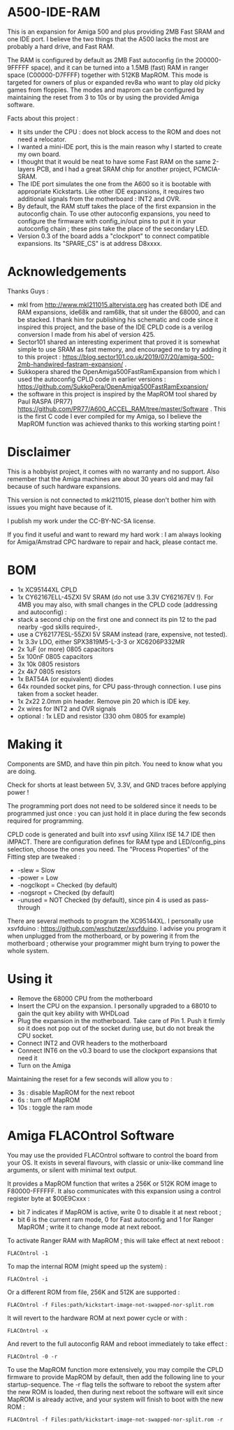 # A500-IDE-RAM
This is an expansion for Amiga 500 and plus providing 2MB Fast SRAM and one IDE port. I believe the two things that the A500 lacks the most are probably a hard drive, and Fast RAM.

The RAM is configured by default as 2MB Fast autoconfig (in the 200000-9FFFFF space), and it can be turned into a 1.5MB (fast) RAM in ranger space (C00000-D7FFFF) together with 512KB MapROM. This mode is targeted for owners of plus or expanded rev8a who want to play old picky games from floppies. The modes and maprom can be configured by maintaining the reset from 3 to 10s or by using the provided Amiga software.

Facts about this project :
- It sits under the CPU : does not block access to the ROM and does not need a relocator.
- I wanted a mini-IDE port, this is the main reason why I started to create my own board.
- I thought that it would be neat to have some Fast RAM on the same 2-layers PCB, and I had a great SRAM chip for another project, PCMCIA-SRAM.
- The IDE port simulates the one from the A600 so it is bootable with appropriate Kickstarts. Like other IDE expansions, it requires two additional signals from the motherboard : INT2 and OVR.
- By default, the RAM stuff takes the place of the first expansion in the autoconfig chain. To use other autoconfig expansions, you need to configure the firmware with config_in/out pins to put it in your autoconfig chain ; these pins take the place of the secondary LED.
- Version 0.3 of the board adds a "clockport" to connect compatible expansions. Its "SPARE_CS" is at address D8xxxx.

# Acknowledgements
Thanks Guys :
- mkl from http://www.mkl211015.altervista.org has created both IDE and RAM expansions, ide68k and ram68k, that sit under the 68000, and can be stacked. I thank him for publishing his schematic and code since it inspired this project, and the base of the IDE CPLD code is a verilog conversion I made from his abel of version 425.
- Sector101 shared an interesting experiment that proved it is somewhat simple to use SRAM as fast memory, and encouraged me to try adding it to this project : https://blog.sector101.co.uk/2019/07/20/amiga-500-2mb-handwired-fastram-expansion/ .
- Sukkopera shared the OpenAmiga500FastRamExpansion from which I used the autoconfig CPLD code in earlier versions : https://github.com/SukkoPera/OpenAmiga500FastRamExpansion/
- the software in this project is inspired by the MapROM tool shared by Paul RASPA (PR77) https://github.com/PR77/A600_ACCEL_RAM/tree/master/Software . This is the first C code I ever compiled for my Amiga, so I believe the MapROM function was achieved thanks to this working starting point !

# Disclaimer
This is a hobbyist project, it comes with no warranty and no support. Also remember that the Amiga machines are about 30 years old and may fail because of such hardware expansions.

This version is not connected to mkl211015, please don't bother him with issues you might have because of it.

I publish my work under the CC-BY-NC-SA license.

If you find it useful and want to reward my hard work : I am always looking for Amiga/Amstrad CPC hardware to repair and hack, please contact me.

# BOM
- 1x XC95144XL CPLD
- 1x CY62167ELL-45ZXI 5V SRAM (do not use 3.3V CY62167EV !). For 4MB you may also, with small changes in the CPLD code (addressing and autoconfig) :
 - stack a second chip on the first one and connect its pin 12 to the pad nearby -god skills required-,
 - use a CY62177ESL-55ZXI 5V SRAM instead (rare, expensive, not tested).
- 1x 3.3v LDO, either SPX3819M5-L-3-3 or XC6206P332MR
- 2x 1uF (or more) 0805 capacitors
- 5x 100nF 0805 capacitors
- 3x 10k 0805 resistors
- 2x 4k7 0805 resistors
- 1x BAT54A (or equivalent) diodes
- 64x rounded socket pins, for CPU pass-through connection. I use pins taken from a socket header.
- 1x 2x22 2.0mm pin header. Remove pin 20 which is IDE key.
- 2x wires for INT2 and OVR signals
- optional : 1x LED and resistor (330 ohm 0805 for example)

# Making it
Components are SMD, and have thin pin pitch. You need to know what you are doing.

Check for shorts at least between 5V, 3.3V, and GND traces before applying power !

The programming port does not need to be soldered since it needs to be programmed just once : you can just hold it in place during the few seconds required for programming.

CPLD code is generated and built into xsvf using Xilinx ISE 14.7 IDE then iMPACT. There are configuration defines for RAM type and LED/config_pins selection, choose the ones you need. The "Process Properties" of the Fitting step are tweaked :
- -slew = Slow
- -power = Low
- -nogclkopt = Checked (by default)
- -nogsropt = Checked (by default)
- -unused = NOT Checked (by default), since pin 4 is used as pass-through

There are several methods to program the XC95144XL. I personally use xsvfduino : https://github.com/wschutzer/xsvfduino. I advise you program it when unplugged from the motherboard, or by powering it from the motherboard ; otherwise your programmer might burn trying to power the whole system.

# Using it
- Remove the 68000 CPU from the motherboard
- Insert the CPU on the expansion. I personally upgraded to a 68010 to gain the quit key ability with WHDLoad
- Plug the expansion in the motherboard. Take care of Pin 1. Push it firmly so it does not pop out of the socket during use, but do not break the CPU socket.
- Connect INT2 and OVR headers to the motherboard
- Connect INT6 on the v0.3 board to use the clockport expansions that need it
- Turn on the Amiga

Maintaining the reset for a few seconds will allow you to :
- 3s : disable MapROM for the next reboot
- 6s : turn off MapROM
- 10s : toggle the ram mode

# Amiga FLACOntrol Software
You may use the provided FLACOntrol software to control the board from your OS. It exists in several flavours, with classic or unix-like command line arguments, or silent with minimal text output.

It provides a MapROM function that writes a 256K or 512K ROM image to F80000-FFFFFF.
It also communicates with this expansion using a control register byte at $00E9Cxxx :
- bit 7 indicates if MapROM is active, write 0 to disable it at next reboot ;
- bit 6 is the current ram mode, 0 for Fast autoconfig and 1 for Ranger MapROM ; write it to change mode at next reboot.

To activate Ranger RAM with MapROM ; this will take effect at next reboot :
```
FLACOntrol -1
```
To map the internal ROM (might speed up the system) :
```
FLACOntrol -i
```
Or a different ROM from file, 256K and 512K are supported :
```
FLACOntrol -f Files:path/kickstart-image-not-swapped-nor-split.rom
```
It will revert to the hardware ROM at next power cycle or with :
```
FLACOntrol -x
```
And revert to the full autoconfig RAM and reboot immediately to take effect :
```
FLACOntrol -0 -r
```

To use the MapROM function more extensively, you may compile the CPLD firmware to provide MapROM by default, then add the following line to your startup-sequence. The -r flag tells the software to reboot the system after the new ROM is loaded, then during next reboot the software will exit since MapROM is already active, and your system will finish to boot with the new ROM :
```
FLACOntrol -f Files:path/kickstart-image-not-swapped-nor-split.rom -r
```


